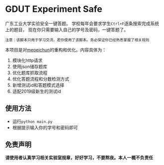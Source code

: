 # GDUT Experiment Safe
广东工业大学实验安全一键答题。
学校每年会要求学生`Ctrl+F`逐条搜索完成系统上的题目，
现在你只需要输入自己的学号及密码，一键答题了。

    注意：该脚本只用于学习交流，若你使用了该脚本。务必保证你已经熟悉掌握了相关规则

本项目是对[mepeichun](https://github.com/mepeichun/gdut_experiment_safe)的重构和优化。内容具体为：
1. 模块化http请求
2. 使用json储存题库
3. 优化题库抓取流程
4. 优化答题流程和分数检测方式
5. 新增测试id和答题模式选择
6. 适配2019级新生的测试id

## 使用方法
* 运行`python main.py`
* 根据提示输入你的学号和密码即可

## 免责声明
**请使用者认真学习相关实验室规章，好好学习，不要熬夜。本人一概不负责任**

